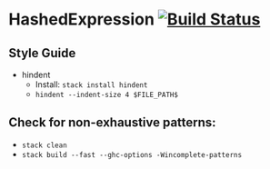 # HashedExpression [![Build Status](https://travis-ci.org/dalvescb/HashedExpression.svg?branch=master)](https://travis-ci.org/dalvescb/HashedExpression)

## Style Guide
- hindent
    - Install: `stack install hindent`
    - `hindent --indent-size 4 $FILE_PATH$`    

## Check for non-exhaustive patterns:
- `stack clean`
- `stack build --fast --ghc-options -Wincomplete-patterns`
